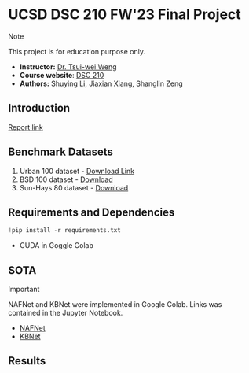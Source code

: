 # UCSD DSC 210 FW'23 Final Project
> [!NOTE]
> This project is for education purpose only.

* **Instructor:** [Dr. Tsui-wei Weng](https://lilyweng.github.io/)
* **Course website**: [DSC 210](https://lilywenglab.github.io/DSC-210-fa23/)
* **Authors:** Shuying Li, Jiaxian Xiang, Shanglin Zeng

## Introduction



[Report link](www.google.com)

## Benchmark Datasets
1. Urban 100 dataset - [Download Link](https://uofi.box.com/shared/static/65upg43jjd0a4cwsiqgl6o6ixube6klm.zip)
2. BSD 100 dataset - [Download](https://uofi.box.com/shared/static/qgctsplb8txrksm9to9x01zfa4m61ngq.zip)
3. Sun-Hays 80 dataset - [Download](https://uofi.box.com/shared/static/rirohj4773jl7ef752r330rtqw23djt8.zip)

## Requirements and Dependencies
```python
!pip install -r requirements.txt
```
* CUDA in Goggle Colab
## SOTA
> [!IMPORTANT]
> NAFNet and KBNet were implemented in Google Colab. Links was contained in the Jupyter Notebook.
* [NAFNet](https://github.com/megvii-research/NAFNet)
* [KBNet](https://github.com/zhangyi-3/kbnet)

## Results

